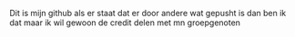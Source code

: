 Dit is mijn github als er staat dat er door andere wat gepusht is dan ben ik dat maar ik wil gewoon de credit delen met mn groepgenoten
